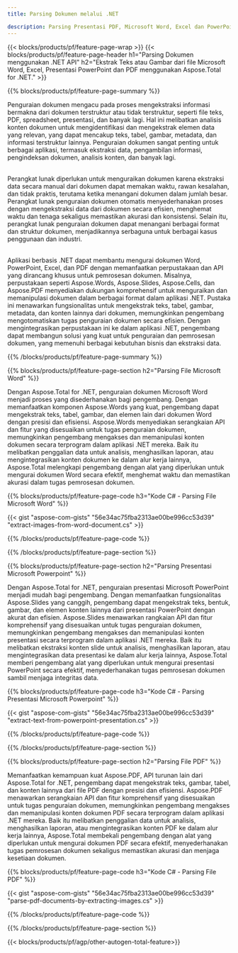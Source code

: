 ```yaml
---
title: Parsing Dokumen melalui .NET 

description: Parsing Presentasi PDF, Microsoft Word, Excel dan PowerPoint melalui aplikasi .NET Anda. Kode C# terdaftar untuk mengekstrak teks atau gambar dengan mudah.
---
```


{{< blocks/products/pf/feature-page-wrap >}}
{{< blocks/products/pf/feature-page-header h1="Parsing Dokumen menggunakan .NET API" h2="Ekstrak Teks atau Gambar dari file Microsoft Word, Excel, Presentasi PowerPoint dan PDF menggunakan Aspose.Total for .NET." >}}

{{% blocks/products/pf/feature-page-summary %}}

Penguraian dokumen mengacu pada proses mengekstraksi informasi bermakna dari dokumen terstruktur atau tidak terstruktur, seperti file teks, PDF, spreadsheet, presentasi, dan banyak lagi. Hal ini melibatkan analisis konten dokumen untuk mengidentifikasi dan mengekstrak elemen data yang relevan, yang dapat mencakup teks, tabel, gambar, metadata, dan informasi terstruktur lainnya. Penguraian dokumen sangat penting untuk berbagai aplikasi, termasuk ekstraksi data, pengambilan informasi, pengindeksan dokumen, analisis konten, dan banyak lagi.<br /><br />

Perangkat lunak diperlukan untuk menguraikan dokumen karena ekstraksi data secara manual dari dokumen dapat memakan waktu, rawan kesalahan, dan tidak praktis, terutama ketika menangani dokumen dalam jumlah besar. Perangkat lunak penguraian dokumen otomatis menyederhanakan proses dengan mengekstraksi data dari dokumen secara efisien, menghemat waktu dan tenaga sekaligus memastikan akurasi dan konsistensi. Selain itu, perangkat lunak penguraian dokumen dapat menangani berbagai format dan struktur dokumen, menjadikannya serbaguna untuk berbagai kasus penggunaan dan industri.<br /><br />

Aplikasi berbasis .NET dapat membantu mengurai dokumen Word, PowerPoint, Excel, dan PDF dengan memanfaatkan perpustakaan dan API yang dirancang khusus untuk pemrosesan dokumen. Misalnya, perpustakaan seperti Aspose.Words, Aspose.Slides, Aspose.Cells, dan Aspose.PDF menyediakan dukungan komprehensif untuk menguraikan dan memanipulasi dokumen dalam berbagai format dalam aplikasi .NET. Pustaka ini menawarkan fungsionalitas untuk mengekstrak teks, tabel, gambar, metadata, dan konten lainnya dari dokumen, memungkinkan pengembang mengotomatiskan tugas penguraian dokumen secara efisien. Dengan mengintegrasikan perpustakaan ini ke dalam aplikasi .NET, pengembang dapat membangun solusi yang kuat untuk penguraian dan pemrosesan dokumen, yang memenuhi berbagai kebutuhan bisnis dan ekstraksi data.

{{% /blocks/products/pf/feature-page-summary  %}}

{{% blocks/products/pf/feature-page-section  h2="Parsing File Microsoft Word" %}}

Dengan Aspose.Total for .NET, penguraian dokumen Microsoft Word menjadi proses yang disederhanakan bagi pengembang. Dengan memanfaatkan komponen Aspose.Words yang kuat, pengembang dapat mengekstrak teks, tabel, gambar, dan elemen lain dari dokumen Word dengan presisi dan efisiensi. Aspose.Words menyediakan serangkaian API dan fitur yang disesuaikan untuk tugas penguraian dokumen, memungkinkan pengembang mengakses dan memanipulasi konten dokumen secara terprogram dalam aplikasi .NET mereka. Baik itu melibatkan penggalian data untuk analisis, menghasilkan laporan, atau mengintegrasikan konten dokumen ke dalam alur kerja lainnya, Aspose.Total melengkapi pengembang dengan alat yang diperlukan untuk mengurai dokumen Word secara efektif, menghemat waktu dan memastikan akurasi dalam tugas pemrosesan dokumen.

{{% blocks/products/pf/feature-page-code h3="Kode C# - Parsing File Microsoft Word" %}}

{{< gist "aspose-com-gists" "56e34ac75fba2313ae00be996cc53d39" "extract-images-from-word-document.cs" >}}

{{% /blocks/products/pf/feature-page-code  %}}

{{% /blocks/products/pf/feature-page-section %}}

{{% blocks/products/pf/feature-page-section  h2="Parsing Presentasi Microsoft Powerpoint" %}}

Dengan Aspose.Total for .NET, penguraian presentasi Microsoft PowerPoint menjadi mudah bagi pengembang. Dengan memanfaatkan fungsionalitas Aspose.Slides yang canggih, pengembang dapat mengekstrak teks, bentuk, gambar, dan elemen konten lainnya dari presentasi PowerPoint dengan akurat dan efisien. Aspose.Slides menawarkan rangkaian API dan fitur komprehensif yang disesuaikan untuk tugas penguraian dokumen, memungkinkan pengembang mengakses dan memanipulasi konten presentasi secara terprogram dalam aplikasi .NET mereka. Baik itu melibatkan ekstraksi konten slide untuk analisis, menghasilkan laporan, atau mengintegrasikan data presentasi ke dalam alur kerja lainnya, Aspose.Total memberi pengembang alat yang diperlukan untuk mengurai presentasi PowerPoint secara efektif, menyederhanakan tugas pemrosesan dokumen sambil menjaga integritas data.

{{% blocks/products/pf/feature-page-code h3="Kode C# - Parsing Presentasi Microsoft Powerpoint" %}}

{{< gist "aspose-com-gists" "56e34ac75fba2313ae00be996cc53d39" "extract-text-from-powerpoint-presentation.cs" >}}

{{% /blocks/products/pf/feature-page-code  %}}

{{% /blocks/products/pf/feature-page-section %}}

{{% blocks/products/pf/feature-page-section  h2="Parsing File PDF" %}}

Memanfaatkan kemampuan kuat Aspose.PDF, API turunan lain dari Aspose.Total for .NET, pengembang dapat mengekstrak teks, gambar, tabel, dan konten lainnya dari file PDF dengan presisi dan efisiensi. Aspose.PDF menawarkan serangkaian API dan fitur komprehensif yang disesuaikan untuk tugas penguraian dokumen, memungkinkan pengembang mengakses dan memanipulasi konten dokumen PDF secara terprogram dalam aplikasi .NET mereka. Baik itu melibatkan penggalian data untuk analisis, menghasilkan laporan, atau mengintegrasikan konten PDF ke dalam alur kerja lainnya, Aspose.Total membekali pengembang dengan alat yang diperlukan untuk mengurai dokumen PDF secara efektif, menyederhanakan tugas pemrosesan dokumen sekaligus memastikan akurasi dan menjaga kesetiaan dokumen.

{{% blocks/products/pf/feature-page-code h3="Kode C# - Parsing File PDF" %}}

{{< gist "aspose-com-gists" "56e34ac75fba2313ae00be996cc53d39" "parse-pdf-documents-by-extracting-images.cs" >}}

{{% /blocks/products/pf/feature-page-code  %}}

{{% /blocks/products/pf/feature-page-section %}}

{{< blocks/products/pf/agp/other-autogen-total-feature>}}